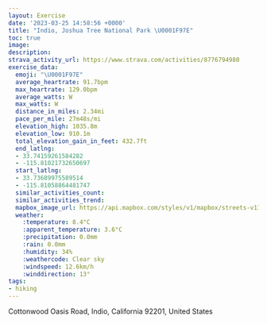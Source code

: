 ```yaml
---
layout: Exercise
date: '2023-03-25 14:58:56 +0000'
title: "Indio, Joshua Tree National Park \U0001F97E"
toc: true
image:
description:
strava_activity_url: https://www.strava.com/activities/8776794980
exercise_data:
  emoji: "\U0001F97E"
  average_heartrate: 91.7bpm
  max_heartrate: 129.0bpm
  average_watts: W
  max_watts: W
  distance_in_miles: 2.34mi
  pace_per_mile: 27m48s/mi
  elevation_high: 1035.8m
  elevation_low: 910.1m
  total_elevation_gain_in_feet: 432.7ft
  end_latlng:
  - 33.74159261584282
  - -115.81021732650697
  start_latlng:
  - 33.73689975589514
  - -115.81058864481747
  similar_activities_count:
  similar_activities_trend:
  mapbox_image_url: https://api.mapbox.com/styles/v1/mapbox/streets-v11/static/path-5+787af2-1.0(i~%7BlEvyyaU%3Fc%40T_BNQFOVSDIJa%40%40SBC%3FIE%3FHGFw%40Te%40d%40cBJQHWJMD%40JYTOLi%40PQL%5B%5COj%40o%40LILQP_%40%40e%40BWFSJMRw%40Z%5DZQPYRQJS%5E%7B%40Nc%40AERSFOBWV%7B%40FITQLUDAE%3FGUF%5BPOFOJCB%40PXA%3FNIJOAAAM%40i%40Ks%40MYMg%40KMIc%40SUUI%5BQQA%3FGAGUOQWAE%5BBMDICIQ%40WEC%5D%3FCCCk%40DIFAHFDVDI%40N%3FKUSQAEGEDEB%3FWIMIAKTKDEFAA%40DOVKHIBGCEQE%5DKK%40OBKCMKAEIMAKDIH%40%3FABKJCLGB%3FBH%3FFEMJ%40%40AA%3FEC%3FACFEDQDCC%3F%3FCFAL%40%40G%40%40K%3Fd%40%5BJXLBBBCLBNIP%40A%40B%40VFPELDF%40FEQKCULi%40NEDQHQZG%3FCAQHCDHFFEm%40b%40k%40XUPwAp%40%7D%40Li%40Gk%40TW%3F_%40F_%40%40uARGFETGJOJIJc%40%5Ca%40VYh%40KFa%40HULAFBZKf%40UR%5Bb%40a%40%5Em%40%60%40o%40x%40i%40NIF_%40r%40Ob%40KxAO%7C%40OXcAvA%5Dr%40k%40vAOXSPQXWj%40Qj%40S%5CQPGv%40GLUVJPBJGn%40YZa%40%5CQj%40UPOh%40%40R),pin-s-s+e5b22e(-115.80844,33.73557),pin-s-f+89ae00(-115.80849999999997,33.741819999999976)/auto/800x800?access_token=pk.eyJ1Ijoiam9zaGJlY2ttYW4iLCJhIjoiY205eWR2aDd1MWZ6djJrbXc4a3M0bWZleiJ9.XiG9OWkNcZk2QzjJbxLB4A
  weather:
    :temperature: 8.4°C
    :apparent_temperature: 3.6°C
    :precipitation: 0.0mm
    :rain: 0.0mm
    :humidity: 34%
    :weathercode: Clear sky
    :windspeed: 12.6km/h
    :winddirection: 13°
tags:
- hiking
---
```

Cottonwood Oasis Road, Indio, California 92201, United States
